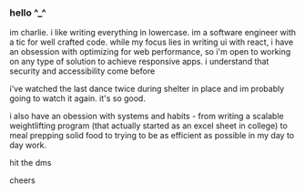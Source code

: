 ### hello ^_^

im charlie. i like writing everything in lowercase. im a software engineer with a tic for well crafted code. while my focus lies in writing ui with react, i have an obsession with optimizing for web performance, so i'm open to working on any type of solution to achieve responsive apps. i understand that security and accessibility come before 

i've watched the last dance twice during shelter in place and im probably going to watch it again. it's so good. 

i also have an obession with systems and habits - from writing a scalable weightlifting program (that actually started as an excel sheet in college) to meal prepping solid food to trying to be as efficient as possible in my day to day work. 

hit the dms

cheers
